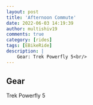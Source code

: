 ```yaml
---
layout: post
title: 'Afternoon Commute'
date: 2022-06-03 14:19:39
author: multishiv19
comments: true
category: [rides]
tags: [EBikeRide]
description: |
    Gear: Trek Powerfly 5<br/>
---
```


## Gear
Trek Powerfly 5



<div width='100%' class='strava-embed-placeholder' data-embed-type='activity' data-embed-id='7246158120'></div>
<script src='https://strava-embeds.com/embed.js'></script>
